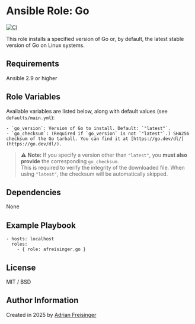 # Ansible Role: Go

[![CI](https://github.com/afreisinger/ansible-role-go/actions/workflows/ci.yml/badge.svg)](https://github.com/afreisinger/ansible-role-go/actions/workflows/ci.yml)

This role installs a specified version of Go or, by default, the latest stable version of Go on Linux systems.

## Requirements

Ansible 2.9 or higher

## Role Variables

Available variables are listed below, along with default values (see `defaults/main.yml`):

    - `go_version`: Version of Go to install. Default: `"latest"`.
    - `go_checksum`: (Required if `go_version` is not `"latest"`.) SHA256 checksum of the Go tarball. You can find it at [https://go.dev/dl/](https://go.dev/dl/).

> ⚠️ **Note:** If you specify a version other than `"latest"`, you **must also provide** the corresponding `go_checksum`.  
> This is required to verify the integrity of the downloaded file. When using `"latest"`, the checksum will be automatically skipped.

    

## Dependencies

None

## Example Playbook

    - hosts: localhost
      roles:
        - { role: afreisinger.go }

## License

MIT / BSD

## Author Information

Created in 2025 by [Adrian Freisinger](https://afreisinger.gitlab.io/)
